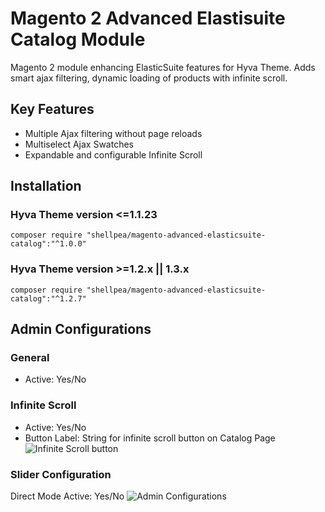 # Magento 2 Advanced Elastisuite Catalog Module
Magento 2 module enhancing ElasticSuite features for Hyva Theme. Adds smart ajax filtering, dynamic loading of products with infinite scroll.

## Key Features
- Multiple Ajax filtering without page reloads
- Multiselect Ajax Swatches
- Expandable and configurable Infinite Scroll


## Installation

### Hyva Theme version <=1.1.23
```
composer require "shellpea/magento-advanced-elasticsuite-catalog":"^1.0.0"
```
### Hyva Theme version >=1.2.x || 1.3.x
```
composer require "shellpea/magento-advanced-elasticsuite-catalog":"^1.2.7"
```

## Admin Configurations
### General
- Active: Yes/No
### Infinite Scroll
- Active: Yes/No
- Button Label: String for infinite scroll button on Catalog Page
![Infinite Scroll button](https://user-images.githubusercontent.com/55882198/236670329-ba761d13-45a4-41a5-8723-f130d88926dd.png)
### Slider Configuration
Direct Mode Active: Yes/No
![Admin Configurations](https://user-images.githubusercontent.com/55882198/236669994-8ddb17f9-8f37-445d-9bf0-6e039c6ddd67.png)
